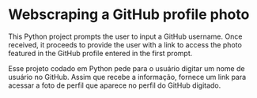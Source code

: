 # Webscraping a GitHub profile photo

This Python project prompts the user to input a GitHub username. Once received, it proceeds to provide the user with a link to access the photo featured in the GitHub profile entered in the first prompt.

Esse projeto codado em Python pede para o usuário digitar um nome de usuário no GitHub. Assim que recebe a informação, fornece um link para acessar a foto de perfil que aparece no perfil do GitHub digitado.
